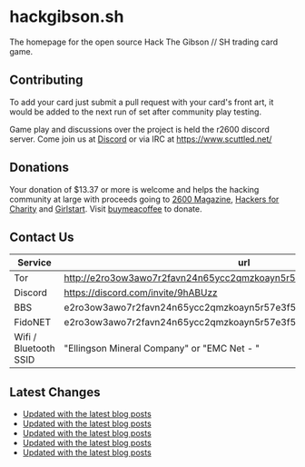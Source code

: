 # hackgibson.sh
The homepage for the open source Hack The Gibson // SH trading card game.


## Contributing

To add your card just submit a pull request with your card's front art, it would be added to the next run of set after community play testing.

Game play and discussions over the project is held the r2600 discord server. Come join us at [Discord](https://discord.com/invite/9hABUzz) or via IRC at https://www.scuttled.net/


## Donations

Your donation of $13.37 or more is welcome and helps the hacking community at large with proceeds going to [2600 Magazine](https://2600.com/), [Hackers for Charity](https://hackersforcharity.org) and [Girlstart](https://girlstart.org).  Visit [buymeacoffee](https://www.buymeacoffee.com/hackgibson.sh) to donate.


## Contact Us

Service | url
-|-
Tor | http://e2ro3ow3awo7r2favn24n65ycc2qmzkoayn5r57e3f56nvjwdcgg32ad.onion
Discord | https://discord.com/invite/9hABUzz
BBS | e2ro3ow3awo7r2favn24n65ycc2qmzkoayn5r57e3f56nvjwdcgg32ad.onion:23
FidoNET | e2ro3ow3awo7r2favn24n65ycc2qmzkoayn5r57e3f56nvjwdcgg32ad.onion:24554
Wifi / Bluetooth SSID | "Ellingson Mineral Company" or "EMC Net - <fidonet address>"

## Latest Changes
<!-- BLOG-POST-LIST:START -->
- [Updated with the latest blog posts](https://github.com/DFW2600/hackgibson.sh/commit/9cd6da94a48b060904e871924ba586f15493653f)
- [Updated with the latest blog posts](https://github.com/DFW2600/hackgibson.sh/commit/b951905647f4e40af4fc13cb8b2f153368004b4d)
- [Updated with the latest blog posts](https://github.com/DFW2600/hackgibson.sh/commit/8d97c255a05b3d08d7498eaaf82214be4a26e5dc)
- [Updated with the latest blog posts](https://github.com/DFW2600/hackgibson.sh/commit/e944ca6f52c1b814ee2c25bc14cea73d15a95fd3)
- [Updated with the latest blog posts](https://github.com/DFW2600/hackgibson.sh/commit/5415f6e81013c65d9d35b0044c84fdf0180fab7f)
<!-- BLOG-POST-LIST:END -->
